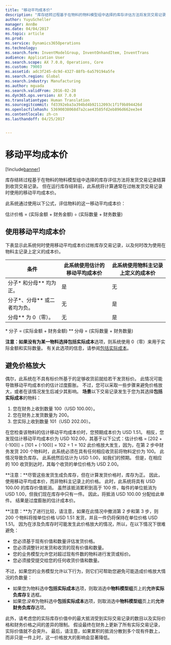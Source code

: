 ```yaml
---
title: "移动平均成本价"
description: "库存结转过程基于在物料的物料模型组中选择的库存评估方法将发货交易记录结算到收货交易记录。 但在运行库存结转前，此系统将计算通常在过帐发货交易记录时使用的移动平均成本价。"
author: YuyuScheller
manager: AnnBe
ms.date: 04/04/2017
ms.topic: article
ms.prod: 
ms.service: Dynamics365Operations
ms.technology: 
ms.search.form: InventModelGroup, InventOnhandItem, InventTrans
audience: Application User
ms.search.scope: AX 7.0.0, Operations, Core
ms.custom: 79003
ms.assetid: adc3f245-dc9d-4327-88fb-6a579194a5fe
ms.search.region: Global
ms.search.industry: Manufacturing
ms.author: mguada
ms.search.validFrom: 2016-02-28
ms.dyn365.ops.version: AX 7.0.0
ms.translationtype: Human Translation
ms.sourcegitcommit: fd3392eba3a394bd4b92112093c1f1f9b894426d
ms.openlocfilehash: 53690038068d7a2cae43585fd2eb896d662ee3e4
ms.contentlocale: zh-cn
ms.lasthandoff: 04/25/2017


---
```


# <a name="running-average-cost-price"></a>移动平均成本价

[!include[banner](../includes/banner.md)]


库存结转过程基于在物料的物料模型组中选择的库存评估方法将发货交易记录结算到收货交易记录。 但在运行库存结转前，此系统将计算通常在过帐发货交易记录时使用的移动平均成本价。

此系统通过使用以下公式，评估物料的这一移动平均成本价： 

估计价格 = (实际金额 + 财务金额) ÷ (实际数量 + 财务数量)

## <a name="using-the-running-average-cost-price"></a>使用移动平均成本价
下表显示此系统何时使用移动平均成本价过帐库存交易记录，以及何时改为使用在物料主记录上定义的成本价。

| 条件                                               | 此系统使用估计的移动平均成本价 | 此系统使用物料主记录上定义的成本价 |
|---------------------------------------------------------|----------------------------------------------------------|-------------------------------------------------------------------|
| 分子\* 和分母\*\* 均为正。  | 是                                                      | 无                                                                |
| 分子\*、分母\*\* 或二者均为负。 | 无                                                       | 是                                                               |
| 分母\*\* 为 0（零）。                        | 无                                                       | 是                                                               |

\* 分子 = (实际金额 + 财务金额) \*\* 分母 = (实际数量 + 财务数量) 

**注意：**如果没有为某一物料选择**包括实际成本**选项，则系统使用 0（零）来用于实际金额和实际数量。 有关此选项的信息，请参阅[包括实际成本](include-physical-value.md)。

## <a name="avoiding-pricing-amplification"></a>避免价格放大
偶尔，此系统在不具有标价所基于的足够收货前就给若干发货标价。 此情况可能导致移动平均成本价的估计过度膨胀。 不过，您可以采取一些步骤来避免价格放大，或者在该情况发生后减少其影响。 **场景**以下交易记录发生于您为其选择**包括实际成本**的物料：

1.  您在财务上收到数量 100（USD 100.00）。
2.  您在财务上发货数量为 200。
3.  您实际上收到数量 101（USD 202.00）。

在您检查该物料的估计移动平均成本价时，您预期成本价为 USD 1.51。 相反，您发现估计移动平均成本价为 USD 102.00，其基于以下公式：估计价格 = \[202 + (-100)\] ÷ \[101 + (-100)\] = 102 ÷ 1 = 102 此价格放大发生，因为，在第 2 步中财务发货 200 个物料时，此系统必须在具有任何相应收货前将物料定价为 100。 此情况导致负库存。 此系统然后估计为 USD 1.00，如我们的预期。 但是，在相应的 100 收货到达时，其每个收货的单位价格为 USD 2.00。 

**注意：**尽管这些发货生成负库存，但在计算发货价格时，库存为正。 因此，使用移动平均成本价，而非物料主记录上的价格。 此时，此系统将具有 USD 100.00 的库存价值抵消。 虽然该抵消累积到高于 100 件，每件的单位抵消为 USD 1.00，但我们现在库存中只有一件。 因此，将抵消 USD 100.00 分配给此单件。 结果是过度膨胀的估计成本价。 

**注意：**为了进行比较，请注意，如果在此情况中撤消第 2 步和第 3 步，则 200 个物料将按单位价格 USD 1.51 发货，并且一件仍将保持在单位价格 USD 1.51。 因为在涉及负库存时可能发生此价格放大的情况，所以，在以下情况下很难避免：

-   您必须基于现有价值和数量评估发货价格。
-   您必须调整针对发货和收货的现有价值和数量。
-   您的业务模型允许您对超过现有件数的物料进行发货或标价。
-   您必须接受提交给您的任何收货价值和数量。

不过，如果您的业务模型允许以下行为，则它们可帮助您避免可能造成价格放大情况的负数量：

-   如果您为物料选中**包括实际成本**选项，则取消选中**物料模型组**页上的**允许实际负库存**复选框。
-   如果您*没有*为物料选中**包括实际成本**选项，则取消选中**物料模型组**页上的**允许财务负库存**选项。

此外，请考虑您的实际库存价值中的最大抵消受到实际交易记录的数目以及实际价格和财务价格之间的差异的限制。 假设最终在财务上更新了所有实际交易记录，实际价值就不会突升。 最后，请注意，如果累积的抵消分散到多个现有件数上，而非只是一件上时，这一价格放大的影响会显著降低。





